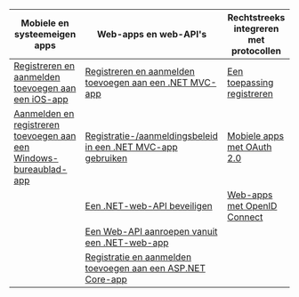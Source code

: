 | Mobiele en systeemeigen apps | Web-apps en web-API's | Rechtstreeks integreren met protocollen |
| ----------------------- | ------------------------------- | --------------------- |
| [Registreren en aanmelden toevoegen aan een iOS-app](active-directory-b2c-devquickstarts-ios.md) | [Registreren en aanmelden toevoegen aan een .NET MVC-app](active-directory-b2c-devquickstarts-web-dotnet.md) | [Een toepassing registreren](active-directory-b2c-app-registration.md) |
| [Aanmelden en registreren toevoegen aan een Windows-bureaublad-app](active-directory-b2c-devquickstarts-native-dotnet.md) | [Registratie-/aanmeldingsbeleid in een .NET MVC-app gebruiken](active-directory-b2c-devquickstarts-web-dotnet-susi.md) | [Mobiele apps met OAuth 2.0](active-directory-b2c-reference-oauth-code.md) |
|  | [Een .NET-web-API beveiligen](active-directory-b2c-devquickstarts-api-dotnet.md) | [Web-apps met OpenID Connect](active-directory-b2c-reference-oidc.md) |
|  | [Een Web-API aanroepen vanuit een .NET-web-app](active-directory-b2c-devquickstarts-web-api-dotnet.md) |  |
| | [Registratie en aanmelden toevoegen aan een ASP.NET Core-app](https://github.com/azure-samples/active-directory-dotnet-webapp-openidconnect-aspnetcore-b2c) | |


<!--HONumber=ago16_HO4-->



